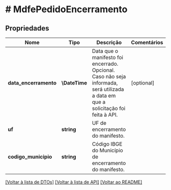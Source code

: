 # # MdfePedidoEncerramento

## Propriedades

Nome | Tipo | Descrição | Comentários
------------ | ------------- | ------------- | -------------
**data_encerramento** | **\DateTime** | Data que o manifesto foi encerrado.    Opcional. Caso não seja informada, será utilizada a data em que a solicitação foi feita à API. | [optional]
**uf** | **string** | UF de encerramento do manifesto. |
**codigo_municipio** | **string** | Código IBGE do Município de encerramento do manifesto. |

[[Voltar à lista de DTOs]](../../README.md#models) [[Voltar à lista de API]](../../README.md#endpoints) [[Voltar ao README]](../../README.md)
